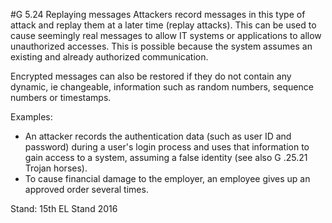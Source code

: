 #G 5.24 Replaying messages
Attackers record messages in this type of attack and replay them at a later time (replay attacks). This can be used to cause seemingly real messages to allow IT systems or applications to allow unauthorized accesses. This is possible because the system assumes an existing and already authorized communication.

Encrypted messages can also be restored if they do not contain any dynamic, ie changeable, information such as random numbers, sequence numbers or timestamps.

Examples:

* An attacker records the authentication data (such as user ID and password) during a user's login process and uses that information to gain access to a system, assuming a false identity (see also G .25.21 Trojan horses).
* To cause financial damage to the employer, an employee gives up an approved order several times.


Stand: 15th EL Stand 2016



